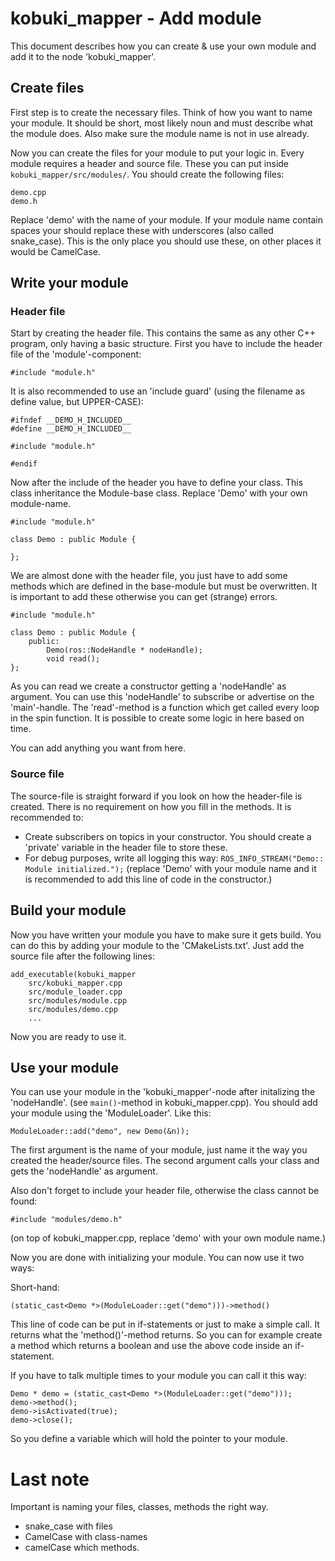 # kobuki_mapper - Add module
This document describes how you can create & use your own module and add it to the node 'kobuki_mapper'.

## Create files
First step is to create the necessary files. Think of how you want to name your module. It should be short, most likely 
noun and must describe what the module does. Also make sure the module name is not in use already.

Now you can create the files for your module to put your logic in. Every module requires a header and source file. 
These you can put inside ```kobuki_mapper/src/modules/```. You should create the following files:
 
 ```
 demo.cpp
 demo.h
 ```
 
 Replace 'demo' with the name of your module. If your module name contain spaces your should replace these with 
 underscores (also called snake_case). This is the only place you should use these, on other places it would be CamelCase.
 
 ## Write your module
 
 ### Header file
 
 Start by creating the header file. This contains the same as any other C++ program, only having a basic structure.
 First you have to include the header file of the 'module'-component:
  
 ```
#include "module.h"
 ```
 
 It is also recommended to use an 'include guard' (using the filename as define value, but UPPER-CASE):
 
```
#ifndef __DEMO_H_INCLUDED__
#define __DEMO_H_INCLUDED__
  
#include "module.h"
 
#endif
```

Now after the include of the header you have to define your class. This class inheritance the Module-base class. Replace 
'Demo' with your own module-name.
```
#include "module.h"

class Demo : public Module {

};
 ```

We are almost done with the header file, you just have to add some methods which are defined in the base-module but must 
be overwritten. It is important to add these otherwise you can get (strange) errors.

```
#include "module.h"

class Demo : public Module {
	public:
		Demo(ros::NodeHandle * nodeHandle);
		void read();
};
 ```
 
As you can read we create a constructor getting a 'nodeHandle' as argument. You can use this 'nodeHandle' to subscribe 
or advertise on the 'main'-handle. The 'read'-method is a function which get called every loop in the spin function. It 
is possible to create some logic in here based on time.

You can add anything you want from here.

### Source file

The source-file is straight forward if you look on how the header-file is created. There is no requirement on how you
 fill in the methods. It is recommended to:
  
* Create subscribers on topics in your constructor. You should create a 'private' variable in the header file to store these.
* For debug purposes, write all logging this way: ```ROS_INFO_STREAM("Demo:: Module initialized.");``` (replace 'Demo' 
with your module name and it is recommended to add this line of code in the constructor.)


## Build your module

Now you have written your module you have to make sure it gets build. You can do this by adding your module to the 
'CMakeLists.txt'. Just add the source file after the following lines:
```
add_executable(kobuki_mapper
	src/kobuki_mapper.cpp
	src/module_loader.cpp
	src/modules/module.cpp
	src/modules/demo.cpp
	...
```

Now you are ready to use it.

## Use your module

You can use your module in the 'kobuki_mapper'-node after initalizing the 'nodeHandle'. (see ```main()```-method in 
kobuki_mapper.cpp). You should add your module using the 'ModuleLoader'. Like this:
```
ModuleLoader::add("demo", new Demo(&n));
```

The first argument is the name of your module, just name it the way you created the header/source files. The second argument
calls your class and gets the 'nodeHandle' as argument.

Also don't forget to include your header file, otherwise the class cannot be found:
```
#include "modules/demo.h"
```
(on top of kobuki_mapper.cpp, replace 'demo' with your own module name.)

Now you are done with initializing your module. You can now use it two ways:

Short-hand:
```
(static_cast<Demo *>(ModuleLoader::get("demo")))->method()
```

This line of code can be put in if-statements or just to make a simple call. It returns what the 'method()'-method returns.
So you can for example create a method which returns a boolean and use the above code inside an if-statement.

If you have to talk multiple times to your module you can call it this way:

```
Demo * demo = (static_cast<Demo *>(ModuleLoader::get("demo")));
demo->method();
demo->isActivated(true);
demo->close();
```

So you define a variable which will hold the pointer to your module.


# Last note

Important is naming your files, classes, methods the right way.

* snake_case with files
* CamelCase with class-names
* camelCase which methods.